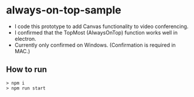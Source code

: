 # always-on-top-sample

- I code this prototype to add Canvas functionality to video conferencing.
- I confirmed that the TopMost (AlwaysOnTop) function works well in electron.
- Currently only confirmed on Windows. (Confirmation is required in MAC.)

## How to run
```
> npm i
> npm run start
```
